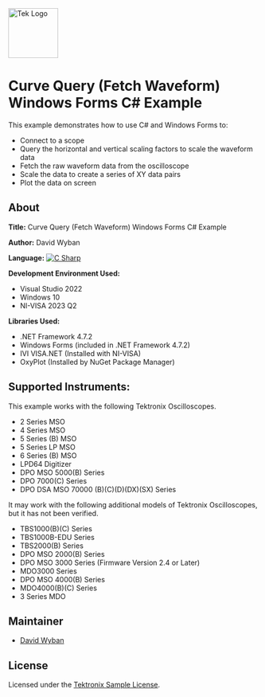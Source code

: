 <picture>
  <source media="(prefers-color-scheme: dark)" srcset="https://theme.tekcloud.com/prod/github/tek-logo-round-dark-mode.png" width="100px">
  <source media="(prefers-color-scheme: light)" srcset="https://theme.tekcloud.com/prod/github/tek-logo-round-light-mode.png" width="100px">
  <img alt="Tek Logo" src="https://theme.tekcloud.com/prod/github/tek-logo-round-light-mode.png" width="100px">
</picture>

# Curve Query (Fetch Waveform) Windows Forms C# Example

This example demonstrates how to use C# and Windows Forms to:
* Connect to a scope
* Query the horizontal and vertical scaling factors to scale the waveform data
* Fetch the raw waveform data from the oscilloscope
* Scale the data to create a series of XY data pairs
* Plot the data on screen


## About

**Title:** Curve Query (Fetch Waveform) Windows Forms C# Example

**Author:** David Wyban

**Language:** [![C Sharp](https://img.shields.io/badge/-C%20Sharp-&?labelColor=3E434A&colorB=73BF44&logo=Microsoft)](https://github.com/dotnet/roslyn)

**Development Environment Used:**
* Visual Studio 2022
* Windows 10
* NI-VISA 2023 Q2

**Libraries Used:**
* .NET Framework 4.7.2
* Windows Forms (included in .NET Framework 4.7.2)
* IVI VISA.NET (Installed with NI-VISA)
* OxyPlot (Installed by NuGet Package Manager)

## Supported Instruments:

This example works with the following Tektronix Oscilloscopes.
* 2 Series MSO
* 4 Series MSO
* 5 Series (B) MSO
* 5 Series LP MSO
* 6 Series (B) MSO
* LPD64 Digitizer
* DPO MSO 5000(B) Series
* DPO 7000(C) Series
* DPO DSA MSO 70000 (B)(C)(D)(DX)(SX) Series

It may work with the following additional models of Tektronix Oscilloscopes, but it has not been verified.
* TBS1000(B)(C) Series
* TBS1000B-EDU Series
* TBS2000(B) Series
* DPO MSO 2000(B) Series
* DPO MSO 3000 Series (Firmware Version 2.4 or Later)
* MDO3000 Series
* DPO MSO 4000(B) Series
* MDO4000(B)(C) Series
* 3 Series MDO


## Maintainer

* [David Wyban](https://github.com/dwyban)


## License

Licensed under the [Tektronix Sample License](https://www.tek.com/sample-license).
